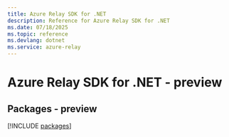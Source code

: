 ```yaml
---
title: Azure Relay SDK for .NET
description: Reference for Azure Relay SDK for .NET
ms.date: 07/18/2025
ms.topic: reference
ms.devlang: dotnet
ms.service: azure-relay
---
```

# Azure Relay SDK for .NET - preview
## Packages - preview
[!INCLUDE [packages](relay-index.md)]
